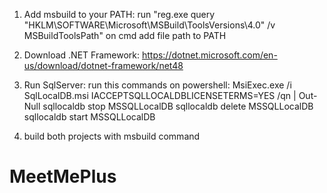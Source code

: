 1. Add msbuild to your PATH:
  run "reg.exe query "HKLM\SOFTWARE\Microsoft\MSBuild\ToolsVersions\4.0" /v MSBuildToolsPath" on cmd
  add file path to PATH

2. Download .NET Framework: 
  https://dotnet.microsoft.com/en-us/download/dotnet-framework/net48

3. Run SqlServer:
  run this commands on powershell:
     MsiExec.exe /i SqlLocalDB.msi IACCEPTSQLLOCALDBLICENSETERMS=YES /qn | Out-Null
     sqllocaldb stop MSSQLLocalDB
     sqllocaldb delete MSSQLLocalDB
     sqllocaldb start MSSQLLocalDB
     
4. build both projects with msbuild command

# MeetMePlus
